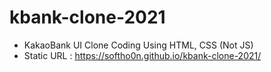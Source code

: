 # kbank-clone-2021
 * KakaoBank UI Clone Coding Using HTML, CSS (Not JS)
 * Static URL : https://softho0n.github.io/kbank-clone-2021/
